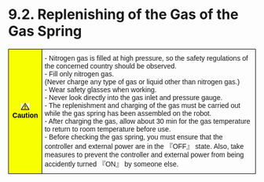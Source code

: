 ﻿# 9.2. Replenishing of the Gas of the Gas Spring


<style type="text/css">
.tg  {border-collapse:collapse;border-spacing:0;}
.tg td{border-color:black;border-style:solid;border-width:1px;font-family:Arial, sans-serif;font-size:14px;
  overflow:hidden;padding:10px 5px;word-break:normal;}
.tg th{border-color:black;border-style:solid;border-width:1px;font-family:Arial, sans-serif;font-size:14px;
  font-weight:normal;overflow:hidden;padding:10px 5px;word-break:normal;}
.tg .tg-cly1{text-align:left;vertical-align:middle}
.tg .tg-b001{background-color:#f8ff00;color:#000000;font-weight:bold;text-align:center;vertical-align:middle}
</style>
<table class="tg">
<thead>
  <tr>
    <td class="tg-b001"><img src="../../_assets/작은주의표시.png"> Caution</td>
    <td class="tg-cly1">
- Nitrogen gas is filled at high pressure, so the safety regulations of the concerned country should be observed.<br>
-	Fill only nitrogen gas.<br>
(Never charge any type of gas or liquid other than nitrogen gas.)<br>
-	Wear safety glasses when working. <br>
-	Never look directly into the gas inlet and pressure gauge.<br>
-	The replenishment and charging of the gas must be carried out while the gas spring has been assembled on the robot.<br>
-	After charging the gas, allow about 30 min for the gas temperature to return to room temperature before use.<br>
-	Before checking the gas spring, you must ensure that the controller and external power are in the 『OFF』 state. Also, take measures to prevent the controller and external power from being accidently turned 『ON』 by someone else.
</td>
  </tr>
</thead>
</table>
